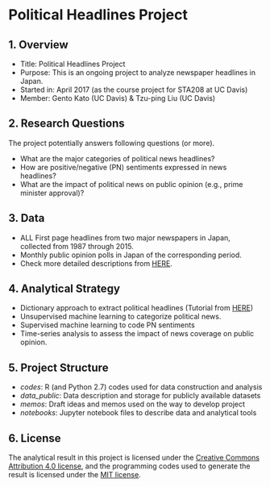 # Political Headlines Project

## 1. Overview

  * Title: Political Headlines Project
  * Purpose: This is an ongoing project to analyze newspaper headlines in Japan.
  * Started in: April 2017 (as the course project for STA208 at UC Davis)
  * Member: Gento Kato (UC Davis) & Tzu-ping Liu (UC Davis)

## 2. Research Questions

The project potentially answers following questions (or more).

 * What are the major categories of political news headlines?
 * How are positive/negative (PN) sentiments expressed in news headlines?
 * What are the impact of political news on public opinion (e.g., prime minister approval)?

## 3. Data

 * ALL First page headlines from two major newspapers in Japan, collected from 1987 through 2015.
 * Monthly public opinion polls in Japan of the corresponding period.
 * Check more detailed descriptions from [HERE](https://github.com/gentok/Political_Headlines_Project/blob/master/data_public/DESCRIPTION.md).

## 4. Analytical Strategy

 * Dictionary approach to extract political headlines (Tutorial from [HERE](https://github.com/gentok/Political_Headlines_Project/blob/master/notebooks/Headline%20Data%20and%20Text%20Search.ipynb))
 * Unsupervised machine learning to categorize political news.
 * Supervised machine learning to code PN sentiments
 * Time-series analysis to assess the impact of news coverage on public opinion.

## 5. Project Structure

 * *codes*: R (and Python 2.7) codes used for data construction and analysis
 * *data_public*: Data description and storage for publicly available datasets
 * *memos*: Draft ideas and memos used on the way to develop project
 * *notebooks*: Jupyter notebook files to describe data and analytical tools

## 6. License

The analytical result in this project is licensed under the [Creative Commons Attribution 4.0 license](https://choosealicense.com/licenses/cc-by-4.0/), and the programming codes used to generate the result is licensed under the [MIT license](https://choosealicense.com/licenses/mit/).
